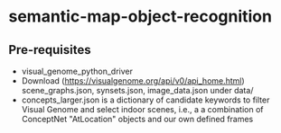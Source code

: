 # semantic-map-object-recognition

## Pre-requisites

 * visual_genome_python_driver
 * Download (https://visualgenome.org/api/v0/api_home.html) scene_graphs.json, synsets.json, image_data.json
   under data/
 * concepts_larger.json is a dictionary of candidate keywords to filter Visual Genome and select indoor scenes, i.e., a   a combination of ConceptNet "AtLocation" objects and our own defined frames
